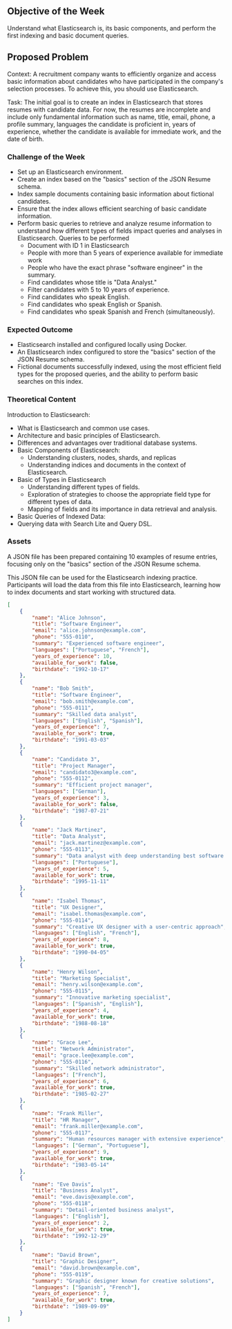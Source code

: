 ## Objective of the Week

Understand what Elasticsearch is, its basic components, and perform the first indexing and basic document queries.

## Proposed Problem

Context: A recruitment company wants to efficiently organize and access basic information about candidates who have participated in the company's selection processes. To achieve this, you should use Elasticsearch.

Task: The initial goal is to create an index in Elasticsearch that stores resumes with candidate data. For now, the resumes are incomplete and include only fundamental information such as name, title, email, phone, a profile summary, languages ​​the candidate is proficient in, years of experience, whether the candidate is available for immediate work, and the date of birth.

### Challenge of the Week

- Set up an Elasticsearch environment.
- Create an index based on the "basics" section of the JSON Resume schema.
- Index sample documents containing basic information about fictional candidates.
- Ensure that the index allows efficient searching of basic candidate information.
- Perform basic queries to retrieve and analyze resume information to understand how different types of fields impact queries and analyses in Elasticsearch. Queries to be performed
  - Document with ID 1 in Elasticsearch
  - People with more than 5 years of experience available for immediate work
  - People who have the exact phrase "software engineer" in the summary.
  - Find candidates whose title is "Data Analyst."
  - Filter candidates with 5 to 10 years of experience.
  - Find candidates who speak English.
  - Find candidates who speak English or Spanish.
  - Find candidates who speak Spanish and French (simultaneously).

### Expected Outcome

- Elasticsearch installed and configured locally using Docker.
- An Elasticsearch index configured to store the "basics" section of the JSON Resume schema.
- Fictional documents successfully indexed, using the most efficient field types for the proposed queries, and the ability to perform basic searches on this index.

### Theoretical Content

Introduction to Elasticsearch:

- What is Elasticsearch and common use cases.
- Architecture and basic principles of Elasticsearch.
- Differences and advantages over traditional database systems.
- Basic Components of Elasticsearch:
  - Understanding clusters, nodes, shards, and replicas
  - Understanding indices and documents in the context of Elasticsearch.
- Basic of Types in Elasticsearch
  - Understanding different types of fields.
  - Exploration of strategies to choose the appropriate field type for different types of data.
  - Mapping of fields and its importance in data retrieval and analysis.
- Basic Queries of Indexed Data:
- Querying data with Search Lite and Query DSL.

### Assets

A JSON file has been prepared containing 10 examples of resume entries, focusing only on the "basics" section of the JSON Resume schema.

This JSON file can be used for the Elasticsearch indexing practice. Participants will load the data from this file into Elasticsearch, learning how to index documents and start working with structured data.

```json
[
    {
        "name": "Alice Johnson",
        "title": "Software Engineer",
        "email": "alice.johnson@example.com",
        "phone": "555-0110",
        "summary": "Experienced software engineer",
        "languages": ["Portuguese", "French"],
        "years_of_experience": 10,
        "available_for_work": false,
        "birthdate": "1992-10-17"
    },
    {
        "name": "Bob Smith",
        "title": "Software Engineer",
        "email": "bob.smith@example.com",
        "phone": "555-0111",
        "summary": "Skilled data analyst",
        "languages": ["English", "Spanish"],
        "years_of_experience": 7,
        "available_for_work": true,
        "birthdate": "1991-03-03"
    },
    {
        "name": "Candidato 3",
        "title": "Project Manager",
        "email": "candidato3@example.com",
        "phone": "555-0112",
        "summary": "Efficient project manager",
        "languages": ["German"],
        "years_of_experience": 3,
        "available_for_work": false,
        "birthdate": "1987-07-21"
    },
    {
        "name": "Jack Martinez",
        "title": "Data Analyst",
        "email": "jack.martinez@example.com",
        "phone": "555-0113",
        "summary": "Data analyst with deep understanding best software practices for data manipulation in engineering domain",
        "languages": ["Portuguese"],
        "years_of_experience": 5,
        "available_for_work": true,
        "birthdate": "1995-11-11"
    },
    {
        "name": "Isabel Thomas",
        "title": "UX Designer",
        "email": "isabel.thomas@example.com",
        "phone": "555-0114",
        "summary": "Creative UX designer with a user-centric approach",
        "languages": ["English", "French"],
        "years_of_experience": 8,
        "available_for_work": true,
        "birthdate": "1990-04-05"
    },
    {
        "name": "Henry Wilson",
        "title": "Marketing Specialist",
        "email": "henry.wilson@example.com",
        "phone": "555-0115",
        "summary": "Innovative marketing specialist",
        "languages": ["Spanish", "English"],
        "years_of_experience": 4,
        "available_for_work": true,
        "birthdate": "1988-08-18"
    },
    {
        "name": "Grace Lee",
        "title": "Network Administrator",
        "email": "grace.lee@example.com",
        "phone": "555-0116",
        "summary": "Skilled network administrator",
        "languages": ["French"],
        "years_of_experience": 6,
        "available_for_work": true,
        "birthdate": "1985-02-27"
    },
    {
        "name": "Frank Miller",
        "title": "HR Manager",
        "email": "frank.miller@example.com",
        "phone": "555-0117",
        "summary": "Human resources manager with extensive experience",
        "languages": ["German", "Portuguese"],
        "years_of_experience": 9,
        "available_for_work": true,
        "birthdate": "1983-05-14"
    },
    {
        "name": "Eve Davis",
        "title": "Business Analyst",
        "email": "eve.davis@example.com",
        "phone": "555-0118",
        "summary": "Detail-oriented business analyst",
        "languages": ["English"],
        "years_of_experience": 2,
        "available_for_work": true,
        "birthdate": "1992-12-29"
    },
    {
        "name": "David Brown",
        "title": "Graphic Designer",
        "email": "david.brown@example.com",
        "phone": "555-0119",
        "summary": "Graphic designer known for creative solutions",
        "languages": ["Spanish", "French"],
        "years_of_experience": 7,
        "available_for_work": true,
        "birthdate": "1989-09-09"
    }
]
```